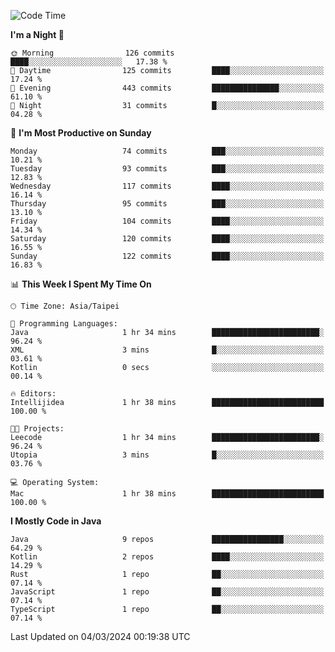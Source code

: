 <!--START_SECTION:waka-->
![Code Time](http://img.shields.io/badge/Code%20Time-1%2C862%20hrs%2042%20mins-blue)

**I'm a Night 🦉** 

```text
🌞 Morning                126 commits         ████░░░░░░░░░░░░░░░░░░░░░   17.38 % 
🌆 Daytime                125 commits         ████░░░░░░░░░░░░░░░░░░░░░   17.24 % 
🌃 Evening                443 commits         ███████████████░░░░░░░░░░   61.10 % 
🌙 Night                  31 commits          █░░░░░░░░░░░░░░░░░░░░░░░░   04.28 % 
```
📅 **I'm Most Productive on Sunday** 

```text
Monday                   74 commits          ███░░░░░░░░░░░░░░░░░░░░░░   10.21 % 
Tuesday                  93 commits          ███░░░░░░░░░░░░░░░░░░░░░░   12.83 % 
Wednesday                117 commits         ████░░░░░░░░░░░░░░░░░░░░░   16.14 % 
Thursday                 95 commits          ███░░░░░░░░░░░░░░░░░░░░░░   13.10 % 
Friday                   104 commits         ████░░░░░░░░░░░░░░░░░░░░░   14.34 % 
Saturday                 120 commits         ████░░░░░░░░░░░░░░░░░░░░░   16.55 % 
Sunday                   122 commits         ████░░░░░░░░░░░░░░░░░░░░░   16.83 % 
```


📊 **This Week I Spent My Time On** 

```text
🕑︎ Time Zone: Asia/Taipei

💬 Programming Languages: 
Java                     1 hr 34 mins        ████████████████████████░   96.24 % 
XML                      3 mins              █░░░░░░░░░░░░░░░░░░░░░░░░   03.61 % 
Kotlin                   0 secs              ░░░░░░░░░░░░░░░░░░░░░░░░░   00.14 % 

🔥 Editors: 
Intellijidea             1 hr 38 mins        █████████████████████████   100.00 % 

🐱‍💻 Projects: 
Leecode                  1 hr 34 mins        ████████████████████████░   96.24 % 
Utopia                   3 mins              █░░░░░░░░░░░░░░░░░░░░░░░░   03.76 % 

💻 Operating System: 
Mac                      1 hr 38 mins        █████████████████████████   100.00 % 
```

**I Mostly Code in Java** 

```text
Java                     9 repos             ████████████████░░░░░░░░░   64.29 % 
Kotlin                   2 repos             ████░░░░░░░░░░░░░░░░░░░░░   14.29 % 
Rust                     1 repo              ██░░░░░░░░░░░░░░░░░░░░░░░   07.14 % 
JavaScript               1 repo              ██░░░░░░░░░░░░░░░░░░░░░░░   07.14 % 
TypeScript               1 repo              ██░░░░░░░░░░░░░░░░░░░░░░░   07.14 % 
```




 Last Updated on 04/03/2024 00:19:38 UTC
<!--END_SECTION:waka-->
